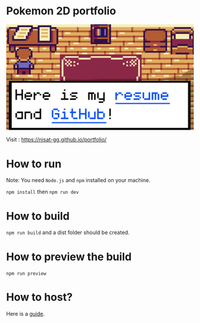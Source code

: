 # Pokemon 2D portfolio

![A screenshot of the project](./developerportfoliothumbnail.png)

Visit : https://nisat-gg.github.io/portfolio/

# How to run

Note: You need `Node.js` and `npm` installed on your machine.

`npm install` then `npm run dev`

# How to build

`npm run build` and a dist folder should be created.

# How to preview the build

`npm run preview`

# How to host?

Here is a [guide](HOW_TO_DEPLOY.md).
